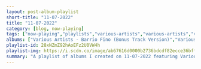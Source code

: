```yaml
---
layout: post-album-playlist
short-title: "11-07-2022"
title: "11-07-2022"
category: [blog, now-playing]
tags: ["now-playing","playlists","various-artists","various-artists","various-artists"]
albums: ["Various Artists - Barrio Fino (Bonus Track Version)","Various Artists - El Cartel: The Big Boss","Various Artists - Talento de Barrio"]
playlist-id: 28xNZmZ92hAoEFz2U0VW4h
playlist-img: https://i.scdn.co/image/ab67616d0000b2736bdcdf82ecce36bff808a40c
summary: "A playlist of albums I created on 11-07-2022 featuring Various Artists, Various Artists, and Various Artists"
---
```

